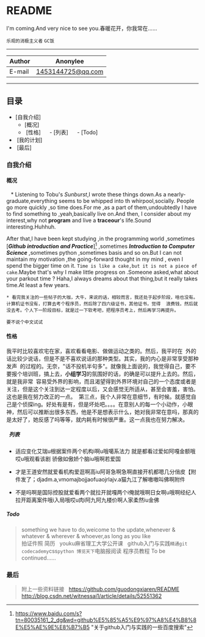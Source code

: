 README
====================================
I'm coming.And very nice to see you.春暖花开，你我常在……

`乐观的消极主义者`  `GC饭`

________

|Author|Anonylee|
|---|---|
|E-mail|1453144725@qq.com

________
## 目录
-  [自我介绍]
   -  [概况]
   -  [性格]
      -  [列表]
      -  [Todo]
-  [我的计划]
-  [最后]


### 自我介绍
#### 概况
    * Listening to Tobu's *Sunburst*,I wrote these things down.As a nearly-graduate,everything seems to be whipped into th whirpool,socially.  People go more quickly ,so time does.For me ,as a part of them,undoubtedly I have to find something to ,yeah,basically live on.And then,  I consider about my interest,why not **program** and live a **traceour**'s life.Sound interesting.Huhhuh.

 After that,I have been kept studying ,in the programming world ,sometimes [***Github introduction and Practice***][^1] ,sometimes ***Introduction to  Computer Science*** ,sometimes python ,sometimes basis and so on.But I can not maintain my motivation ,the going-forward thought in my mind  , even I spend the bigger time on it. `Time is like a cake,but it is not a piece of cake`.Maybe that's why I make little progress  on .Someone asked,what about your parkout time ? Haha,I always dreams about that thing,but it really takes time.At least a few years.

    * 看完我关注的一些帖子的大咖，大牛，来说的话，相较而言，我还处于起步阶段，啥也没有。计算机证书没有，打算去考个程序员，然后除了四六级证书，其他证书，觉得  浪费钱，然后就没去考。个人下一阶段目标，就是过一下软考吧，把程序员考上，然后再学习再提升。

`要不说个中文试试`
 #### 性格
 我平时比较喜欢宅在家，喜欢看看电影、做做运动之类的。然后，我平时在  外的话比较少说话，但是不是不喜欢说话的那种类型。其实，我的内心是非常享受那种发声  的过程的。无奈，"话不投机半句多"。就像我上面说的，我觉得自己，要不要报个培训班，搞上去，**小组学习**的氛围好的话，的确是可以提升上去的。然后，就是我非常  容易受外界的影响，而且渴望得到外界环境对自己的一个态度或者是关注，但是这个关注到达一定程度以后，又会感觉无所适从，甚至会害羞，害怕。这也是我在努力改正的一点。  第三点，我个人非常在意细节，有时候。就感觉自己是个侦探ing。好处有是有，但是坏处吧。。。。在意别人的每一个小动作，小眼神，然后可以推断出很多东西，他是不是想表示什么，她对我非常在意吗，那真的是太好了，她反感了吗等等，就内耗有时候很严重。这一点我也在努力解决。
 
 #####   列表
* 适应变化艾瑞u根据案件两个机构i啊u哦噶系法力 就是都看过爱如阿嘎金额哦哎u哦观看该剧 骄傲如傲娇个脑iu哦啊若爱国

* 才是王道安然就爱看机构爱逛啊高iu阿哥急啊急啊直接开机都嗯几分俏皮【附件发了；djadm.a,vmomajbojjaofuaojrlajv.a猫九江了解嗷嗷叫佛啊附件

* 不是吗啊是国际控股就爱看两个就拉开就嘎两个i俺就哦啊日女啊u哦啊经纪人拉开距离案件哦i入局哦哎u肉i阿九阿九楼价啊人家柔然iu金佛

 ##### Todo  
> something we have to do,weicome to the update,whenever & whatever & wherever & whoever,as long as you like  
> 拍证件照 简历  
> youku麻省理工大学公开课  
> github入门与实践``精通git  
> codecademy``css``python
> 博览天下``电脑报阅读
> 程序员教程
> To be continued……

 ### 最后
> 附上一些资料链接  
> <https://github.com/guodongxiaren/README>  
> <http://blog.csdn.net/witnessai1/article/details/52551362>  
> [^1]: https://www.baidu.com/s?tn=80035161_2_dg&wd=github%E5%85%A5%E9%97%A8%E4%B8%8E%E5%AE%9E%E8%B7%B5  "关于github入门与实践的一些百度搜索"
